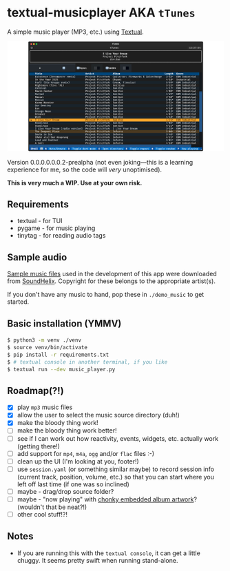 # textual-musicplayer AKA `tTunes`

A simple music player (MP3, etc.) using [Textual](https://textual.textualize.io/).

![screenshot.png](screenshot.png)

Version 0.0.0.0.0.0.2-prealpha (not even joking—this is a learning experience for me, so the code will *very*
unoptimised).

**This is very much a WIP. Use at your own risk.**

## Requirements

- textual - for TUI
- pygame - for music playing
- tinytag - for reading audio tags

## Sample audio

[Sample music files](https://www.soundhelix.com/audio-examples) used in the development of this app were downloaded
from [SoundHelix](https://www.soundhelix.com/). Copyright for these belongs to the appropriate artist(s).

If you don't have any music to hand, pop these in `./demo_music` to get started.

## Basic installation (YMMV)

```bash
$ python3 -m venv ./venv
$ source venv/bin/activate
$ pip install -r requirements.txt
$ # textual console in another terminal, if you like
$ textual run --dev music_player.py
```

## Roadmap(?!)

- [x] play `mp3` music files
- [x] allow the user to select the music source directory (duh!)
- [x] make the bloody thing work!
- [ ] make the bloody thing work better!
- [ ] see if I can work out how reactivity, events, widgets, etc. actually work (getting there!)
- [ ] add support for `mp4`, `m4a`, `ogg` and/or `flac` files :-)
- [ ] clean up the UI (I'm looking at you, footer!)
- [ ] use `session.yaml` (or something similar maybe) to record session info (current track, position, volume, etc.) so
  that you can start where you left off last time (if one was so inclined)
- [ ] maybe - drag/drop source folder?
- [ ] maybe - "now playing" with [chonky embedded album artwork](https://github.com/darrenburns/rich-pixels)? (wouldn't
  that be neat?!)
- [ ] other cool stuff!?!

## Notes

- If you are running this with the `textual console`, it can get a little chuggy. It seems pretty swift when running
  stand-alone.
